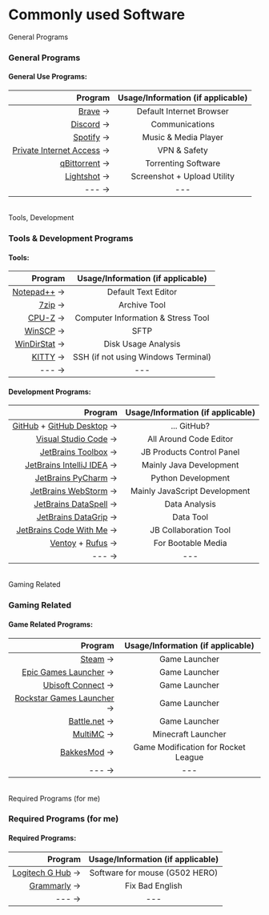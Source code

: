 # Commonly used Software

  
  <summary>General Programs</summary>
  
  ### General Programs
  
  #### General Use Programs:
  | Program                    | Usage/Information (if applicable) |
  | -------------------------: | :-------------------------------: |
  | [Brave](https://brave.com/)                    → | Default Internet Browser          |
  | [Discord](https://discord.com/)                  → | Communications                    |
  | [Spotify](https://open.spotify.com/)                  → | Music & Media Player              |
  | [Private Internet Access](https://www.privateinternetaccess.com/)  → | VPN & Safety                      |
  | [qBittorrent](https://www.qbittorrent.org/)              → | Torrenting Software               |
  | [Lightshot](https://app.prntscr.com/)                → | Screenshot + Upload Utility       |
  | ---                      → | ---                               |
  


<br>


  
  <summary>Tools, Development</summary>
  
  ### Tools & Development Programs
  
  #### Tools:
  | Program           | Usage/Information (if applicable)     |
  | ----------------: | :-----------------------------------: |
  | [Notepad++](https://notepad-plus-plus.org/)       → | Default Text Editor                   |
  | [7zip](https://www.7-zip.org/)            → | Archive Tool                          |
  | [CPU-Z](https://www.cpuid.com/softwares/cpu-z.html)           → | Computer Information & Stress Tool    |
  | [WinSCP](https://winscp.net/eng/index.php)          → | SFTP                                  |
  | [WinDirStat](https://windirstat.net/)      → | Disk Usage Analysis                   |
  | [KITTY](ttps://www.9bis.net/kitty/index.html#!index.md)           → | SSH (if not using Windows Terminal)   |
  | ---             → | ---                                   |


  
  #### Development Programs:
  | Program                     | Usage/Information (if applicable) |
  | --------------------------: | :---------------------------------: |
  | [GitHub](https://github.com/) + [GitHub Desktop](https://desktop.github.com/)   → | ... GitHub?                         |
  | [Visual Studio Code](https://code.visualstudio.com/)        → | All Around Code Editor              |
  | [JetBrains Toolbox](https://www.jetbrains.com/toolbox-app/)         → | JB Products Control Panel           |
  | [JetBrains IntelliJ IDEA](https://www.jetbrains.com/idea/)   → | Mainly Java Development             |
  | [JetBrains  PyCharm](https://www.jetbrains.com/pycharm/)        → | Python Development                  |
  | [JetBrains  WebStorm](https://www.jetbrains.com/webstorm/)       → | Mainly JavaScript Development       |
  | [JetBrains DataSpell](https://www.jetbrains.com/dataspell/)       → | Data Analysis                       |
  | [JetBrains DataGrip](https://www.jetbrains.com/datagrip/)        → | Data Tool                           |
  | [JetBrains Code With Me](https://www.jetbrains.com/code-with-me/)    → | JB Collaboration Tool               |
  | [Ventoy](https://www.ventoy.net/en/index.html) + [Rufus](https://rufus.ie/en/)            → | For Bootable Media                  |
  | ---                       → | ---                                 |



<br>


  
  <summary>Gaming Related</summary>
  
  ### Gaming Related
  
  #### Game Related Programs:
  | Program                    | Usage/Information (if applicable)      |
  | -------------------------: | :------------------------------------: |
  | [Steam](https://store.steampowered.com/)                    → | Game Launcher                          |
  | [Epic Games Launcher](https://store.epicgames.com/en-US/)      → | Game Launcher                          |
  | [Ubisoft Connect](https://www.ubisoft.com/en-us/)          → | Game Launcher                          |
  | [Rockstar Games Launcher](https://www.rockstargames.com/)  → | Game Launcher                          |
  | [Battle.net](https://us.shop.battle.net/)               → | Game Launcher                          |
  | [MultiMC](https://multimc.org/)                  → | Minecraft Launcher                     |
  | [BakkesMod](https://bakkesplugins.com/)                → | Game Modification for Rocket League    |
  | ---                      → | ---                                    |



<br>


  
  <summary>Required Programs (for me)</summary>
  
  ### Required Programs (for me)
  
  #### Required Programs:
  | Program              | Usage/Information (if applicable) |
  | -----------------: | :---------------------------------: |
  | [Logitech G Hub](https://www.logitechg.com/en-us/innovation/g-hub.html)   → | Software for mouse (G502 HERO)      |
  | [Grammarly](https://grammarly.com/)        → | Fix Bad English                     |
  | ---              → | ---                                 |
  


<br>

